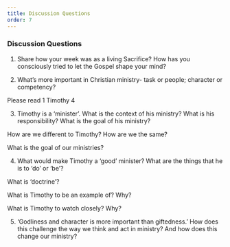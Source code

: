 ```yaml
---
title: Discussion Questions
order: 7
---
```



### Discussion Questions

1. Share how your week was as a living Sacrifice? How has you consciously tried to let the Gospel shape your mind? 

2. What’s more important in Christian ministry-  task or people; character or competency? 

Please read 1 Timothy 4 

3. Timothy is a ‘minister’.  What is the context of his ministry? What is his responsibility? What is the goal of his   ministry? 

  How are we different to Timothy? How are we the same? 

  What is the goal of our ministries? 

4. What would make Timothy a ‘good’ minister? What are the things that he is to ‘do’ or ‘be’? 

  What is ‘doctrine’? 

  What is Timothy to be an example of? Why? 

  What is Timothy to watch closely? Why? 

5. ‘Godliness and character is more important than giftedness.’ How does this challenge the way we think and act in       ministry? And how does this change our ministry? 



















